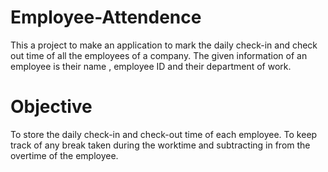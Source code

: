 # Employee-Attendence
This a project to make an application to mark the daily check-in and check out time of all the employees of a company.
The given information of an employee is their name , employee ID and their department of work.
# Objective
To store the daily check-in and check-out time of each employee.
To keep track of any break taken during the worktime and subtracting in from the overtime of the employee.
